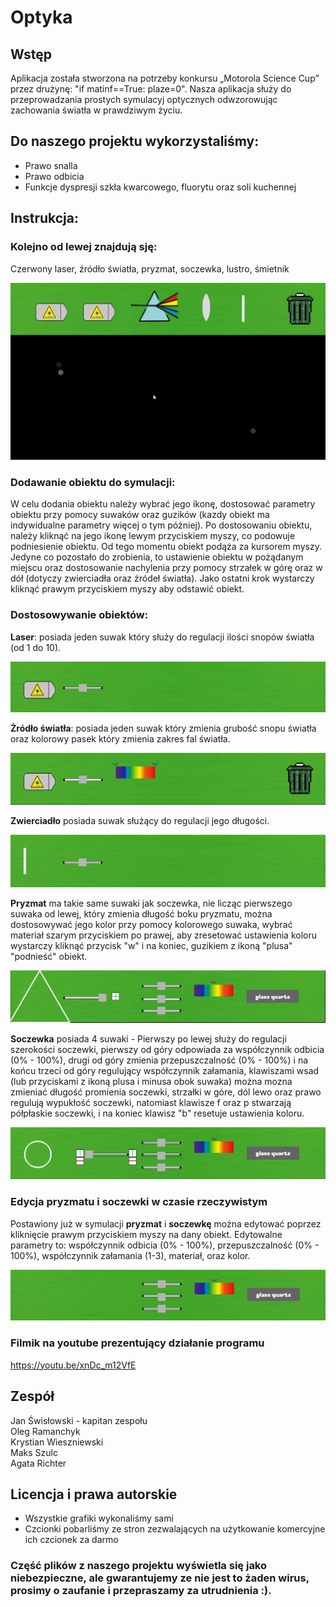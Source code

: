 # Optyka

## Wstęp
Aplikacja została stworzona na potrzeby konkursu „Motorola Science Cup” przez drużynę: "if matinf==True: plaze=0".
Nasza aplikacja służy do przeprowadzania prostych symulacyj optycznych odwzorowując zachowania światła w prawdziwym życiu. 


## Do naszego projektu wykorzystaliśmy:
- Prawo snalla
- Prawo odbicia
- Funkcje dyspresji szkła kwarcowego, fluorytu oraz soli kuchennej


## Instrukcja:
### Kolejno od lewej znajdują sję:
Czerwony laser, źródło światła, pryzmat, soczewka, lustro, śmietnik

![title](Readme/image.png)

### Dodawanie obiektu do symulacji:
W celu dodania obiektu należy wybrać jego ikonę, dostosować parametry obiektu przy pomocy suwaków oraz guzików (kazdy obiekt ma indywidualne parametry więcej o tym później). Po dostosowaniu obiektu, należy kliknąć na jego ikonę lewym przyciskiem myszy, co podowuje podniesienie obiektu. Od tego momentu obiekt podąża za kursorem myszy. Jedyne co pozostało do zrobienia, to ustawienie obiektu w pożądanym miejscu oraz dostosowanie nachylenia przy pomocy strzałek w górę oraz w dół (dotyczy zwierciadła oraz źródeł światła). Jako ostatni krok wystarczy kliknąć prawym przyciskiem myszy aby odstawić obiekt.


### Dostosowywanie obiektów:
**Laser**: posiada jeden suwak który służy do regulacji ilości snopów światła (od 1 do 10).

![title](Readme/lazer.PNG)

**Żródło światła**: posiada jeden suwak  który zmienia grubość snopu światła oraz kolorowy pasek który zmienia zakres fal światła.

![title](Readme/ZS1.PNG)

**Zwierciadło** posiada suwak służący do regulacji jego
długości.

![title](Readme/ZW.PNG)

**Pryzmat** ma takie same suwaki jak soczewka, nie licząc pierwszego suwaka od lewej, który zmienia długość boku pryzmatu, można dostosowywać jego kolor przy pomocy kolorowego suwaka, wybrać materiał szarym przyciskiem po prawej, aby zresetować ustawienia koloru wystarczy kliknąć przycisk "w" i na koniec, guzikiem z ikoną "plusa" "podnieść" obiekt.

![title](Readme/Przechwytywanie.PNG)

**Soczewka** posiada 4 suwaki - Pierwszy po lewej służy do regulacji szerokości soczewki, pierwszy od góry odpowiada za współczynnik odbicia (0% - 100%), drugi od góry zmienia przepuszczalność (0% - 100%) i na końcu trzeci od góry regulujący współczynnik załamania, klawiszami wsad (lub przyciskami z ikoną plusa i minusa obok suwaka) można mozna zmieniać długość promienia soczewki, strzałki w góre, dól lewo oraz prawo regulują wypukłość soczewki, natomiast klawisze f oraz p stwarzają półpłaskie soczewki, i na koniec klawisz "b" resetuje ustawienia koloru.

![title](Readme/Przechwytywanie6.PNG)

### Edycja pryzmatu i soczewki w czasie rzeczywistym
Postawiony już w symulacji **pryzmat** i **soczewkę** można edytować poprzez kliknięcie prawym przyciskiem myszy na dany obiekt. Edytowalne parametry to: współczynnik odbicia (0% - 100%), przepuszczalność (0% - 100%), współczynnik załamania (1-3), materiał, oraz kolor.

![title](Readme/Przechwytywanie5.PNG)

### Filmik na youtube prezentujący działanie programu
https://youtu.be/xnDc_m12VfE

## Zespół
Jan Świsłowski - kapitan zespołu  
Oleg Ramanchyk  
Krystian Wieszniewski  
Maks Szulc   
Agata Richter

## Licencja i prawa autorskie
- Wszystkie grafiki wykonaliśmy sami
- Czcionki pobarliśmy ze stron zezwalających na użytkowanie komercyjne ich czcionek za darmo

### Część plików z naszego projektu wyświetla się jako niebezpieczne, ale gwarantujemy ze nie jest to żaden wirus, prosimy o zaufanie i przepraszamy za utrudnienia :).
















